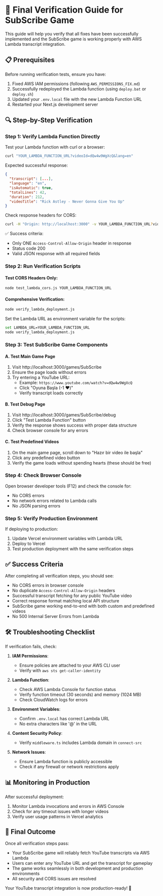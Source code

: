 # 🧪 Final Verification Guide for SubScribe Game

This guide will help you verify that all fixes have been successfully implemented and the SubScribe game is working properly with AWS Lambda transcript integration.

## 📋 Prerequisites

Before running verification tests, ensure you have:
1. Fixed AWS IAM permissions (following `AWS_PERMISSIONS_FIX.md`)
2. Successfully redeployed the Lambda function (using `deploy.bat` or `deploy.sh`)
3. Updated your `.env.local` file with the new Lambda Function URL
4. Restarted your Next.js development server

## 🔍 Step-by-Step Verification

### Step 1: Verify Lambda Function Directly

Test your Lambda function with curl or a browser:
```bash
curl "YOUR_LAMBDA_FUNCTION_URL?videoId=dQw4w9WgXcQ&lang=en"
```

Expected successful response:
```json
{
  "transcript": [...],
  "language": "en",
  "isAutomatic": true,
  "totalLines": 42,
  "duration": 212,
  "videoTitle": "Rick Astley - Never Gonna Give You Up"
}
```

Check response headers for CORS:
```bash
curl -H "Origin: http://localhost:3000" -v YOUR_LAMBDA_FUNCTION_URL?videoId=dQw4w9WgXcQ
```

✅ Success criteria:
- Only ONE `Access-Control-Allow-Origin` header in response
- Status code 200
- Valid JSON response with all required fields

### Step 2: Run Verification Scripts

#### Test CORS Headers Only:
```bash
node test_lambda_cors.js YOUR_LAMBDA_FUNCTION_URL
```

#### Comprehensive Verification:
```bash
node verify_lambda_deployment.js
```

Set the Lambda URL as environment variable for the scripts:
```bash
set LAMBDA_URL=YOUR_LAMBDA_FUNCTION_URL
node verify_lambda_deployment.js
```

### Step 3: Test SubScribe Game Components

#### A. Test Main Game Page
1. Visit http://localhost:3000/games/SubScribe
2. Ensure the page loads without errors
3. Try entering a YouTube URL:
   - Example: `https://www.youtube.com/watch?v=dQw4w9WgXcQ`
   - Click "Oyuna Başla (-1 ❤️)"
   - Verify transcript loads correctly

#### B. Test Debug Page
1. Visit http://localhost:3000/games/SubScribe/debug
2. Click "Test Lambda Function" button
3. Verify the response shows success with proper data structure
4. Check browser console for any errors

#### C. Test Predefined Videos
1. On the main game page, scroll down to "Hazır bir video ile başla"
2. Click any predefined video button
3. Verify the game loads without spending hearts (these should be free)

### Step 4: Check Browser Console

Open browser developer tools (F12) and check the console for:
- No CORS errors
- No network errors related to Lambda calls
- No JSON parsing errors

### Step 5: Verify Production Environment

If deploying to production:
1. Update Vercel environment variables with Lambda URL
2. Deploy to Vercel
3. Test production deployment with the same verification steps

## ✅ Success Criteria

After completing all verification steps, you should see:
- No CORS errors in browser console
- No duplicate `Access-Control-Allow-Origin` headers
- Successful transcript fetching for any public YouTube video
- Correct response format matching local API structure
- SubScribe game working end-to-end with both custom and predefined videos
- No 500 Internal Server Errors from Lambda

## 🛠️ Troubleshooting Checklist

If verification fails, check:

1. **IAM Permissions**:
   - Ensure policies are attached to your AWS CLI user
   - Verify with `aws sts get-caller-identity`

2. **Lambda Function**:
   - Check AWS Lambda Console for function status
   - Verify function timeout (30 seconds) and memory (1024 MB)
   - Check CloudWatch logs for errors

3. **Environment Variables**:
   - Confirm `.env.local` has correct Lambda URL
   - No extra characters like '@' in the URL

4. **Content Security Policy**:
   - Verify `middleware.ts` includes Lambda domain in `connect-src`

5. **Network Issues**:
   - Ensure Lambda function is publicly accessible
   - Check if any firewall or network restrictions apply

## 📊 Monitoring in Production

After successful deployment:
1. Monitor Lambda invocations and errors in AWS Console
2. Check for any timeout issues with longer videos
3. Verify user usage patterns in Vercel analytics

## 🎉 Final Outcome

Once all verification steps pass:
- Your SubScribe game will reliably fetch YouTube transcripts via AWS Lambda
- Users can enter any YouTube URL and get the transcript for gameplay
- The game works seamlessly in both development and production environments
- All security and CORS issues are resolved

Your YouTube transcript integration is now production-ready! 🚀
